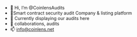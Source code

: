 - 👋 Hi, I’m @CoinlensAudits
- 👀Smart contract security audit Company & listing platform
- 🌱 Currently displaying our audits here
- 💞️ collaborations, audits
- 📫 info@coinlens.net

<!---
CoinlensAudits/CoinlensAudits is a ✨ special ✨ repository because its `README.md` (this file) appears on your GitHub profile.
You can click the Preview link to take a look at your changes.
--->
